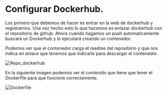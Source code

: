 # Configurar Dockerhub.

Los primero que debemos de hacer es entrar en la web de dockerhub y registrarnos. Una vez hecho esto lo que hacemos es enlazar dockerhub con el repositorio de github. Ahora cuando hagamos un push automaticamente buscará un Dockerhub y lo ejecutará creando un contenedor.

Podemos ver que el contenedor carga el readme del repositorio y que nos indica en enlace que tenemos que indicarle para descargar el contenedor.

![Repo_dockerhub](http://i393.photobucket.com/albums/pp14/pmmre/CC/Proyecto/Dockerhub/Seleccioacuten_001_zpsihnel0dj.png)

En la siguiente imagen podemos ver el contenido que tiene que tener el Dockerfile para que funcione correctamente.

![Dockerfile](http://i393.photobucket.com/albums/pp14/pmmre/CC/Proyecto/Dockerhub/Seleccioacuten_002_zpsnitqxlfm.png)
